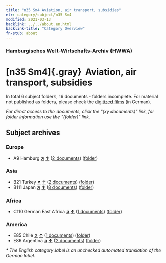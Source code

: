 ```yaml
---
title: "n35 Sm4 Aviation, air transport, subsidies"
etr: category/subject/n35 Sm4
modified: 2021-03-13
backlink: ../../about.en.html
backlink-title: "Category Overview"
fn-stub: about
---
```


### Hamburgisches Welt-Wirtschafts-Archiv (HWWA)
# [n35 Sm4]{.gray}&#8201; Aviation, air transport, subsidies&#160; 





In total 6 subject folders, 16 documents - folders incomplete.
For material not published as folders, please check the [digitized films](/film/h1_sh) (in German).

_For direct access to the documents, click the "(xy documents)" link, for folder information use the "(folder)" link._

## Subject archives



### Europe

- A9 Hamburg [**&nearr;**](../../../geo/i/140905/about.en.html "Hamburg (all folders)") [**&uarr;**](../../../geo/about.en.html#A9 "Country category system") (<a href="https://pm20.zbw.eu/dfgview/sh/140905,145687" title="about: Hamburg : Aviation, air transport, subsidies" target="_blank">2 documents</a>) ([folder](http://purl.org/pressemappe20/folder/sh/140905,145687))

### Asia

- B21 Turkey [**&nearr;**](../../../geo/i/141111/about.en.html "Turkey (all folders)") [**&uarr;**](../../../geo/about.en.html#B21 "Country category system") (<a href="https://pm20.zbw.eu/dfgview/sh/141111,145687" title="about: Turkey : Aviation, air transport, subsidies" target="_blank">2 documents</a>) ([folder](http://purl.org/pressemappe20/folder/sh/141111,145687))
- B111 Japan [**&nearr;**](../../../geo/i/141272/about.en.html "Japan (all folders)") [**&uarr;**](../../../geo/about.en.html#B111 "Country category system") (<a href="https://pm20.zbw.eu/dfgview/sh/141272,145687" title="about: Japan : Aviation, air transport, subsidies" target="_blank">8 documents</a>) ([folder](http://purl.org/pressemappe20/folder/sh/141272,145687))

### Africa

- C110 German East Africa [**&nearr;**](../../../geo/i/141471/about.en.html "German East Africa (all folders)") [**&uarr;**](../../../geo/about.en.html#C110 "Country category system") (<a href="https://pm20.zbw.eu/dfgview/sh/141471,145687" title="about: German East Africa : Aviation, air transport, subsidies" target="_blank">1 documents</a>) ([folder](http://purl.org/pressemappe20/folder/sh/141471,145687))

### America

- E85 Chile [**&nearr;**](../../../geo/i/141691/about.en.html "Chile (all folders)") [**&uarr;**](../../../geo/about.en.html#E85 "Country category system") (<a href="https://pm20.zbw.eu/dfgview/sh/141691,145687" title="about: Chile : Aviation, air transport, subsidies" target="_blank">1 documents</a>) ([folder](http://purl.org/pressemappe20/folder/sh/141691,145687))
- E86 Argentina [**&nearr;**](../../../geo/i/141692/about.en.html "Argentina (all folders)") [**&uarr;**](../../../geo/about.en.html#E86 "Country category system") (<a href="https://pm20.zbw.eu/dfgview/sh/141692,145687" title="about: Argentina : Aviation, air transport, subsidies" target="_blank">2 documents</a>) ([folder](http://purl.org/pressemappe20/folder/sh/141692,145687))


_* The English category label is an unchecked automated translation of the German label._

